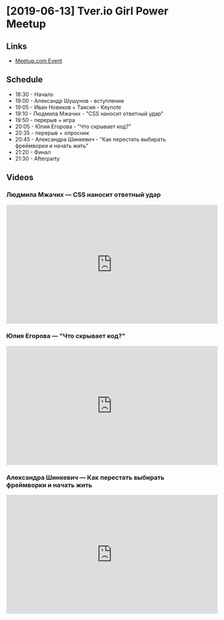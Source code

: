 # [2019-06-13] Tver.io Girl Power Meetup

## Links

* [Meetup.com Event](https://www.meetup.com/tverio/events/261105807/)

## Schedule

* 18:30 - Начало
* 19:00 - Александр Шушунов - вступление
* 19:05 - Иван Новиков + Таисия - Keynote
* 19:10 - Людмила Мжачих - "CSS наносит ответный удар"
* 19:50 - перерыв + игра
* 20:05 - Юлия Егорова - "Что скрывает код?"
* 20:35 - перерыв + опросник
* 20:45 - Александра Шинкевич - "Как перестать выбирать фреймворки и начать жить"
* 21:20 - Финал
* 21:30 - Afterparty

## Videos

### Людмила Мжачих — CSS наносит ответный удар

<!-- markdownlint-disable -->
<iframe width="560" height="315" src="https://www.youtube.com/embed/Hv-4n5oMq8M" frameborder="0" allow="accelerometer; autoplay; encrypted-media; gyroscope; picture-in-picture" allowfullscreen></iframe>
<!-- markdownlint-enable -->

### Юлия Егорова — "Что скрывает код?"

<!-- markdownlint-disable -->
<iframe width="560" height="315" src="https://www.youtube.com/embed/R2XJ4NcLAG4" frameborder="0" allow="accelerometer; autoplay; encrypted-media; gyroscope; picture-in-picture" allowfullscreen></iframe>
<!-- markdownlint-enable -->

### Александра Шинкевич — Как перестать выбирать фреймворки и начать жить

<!-- markdownlint-disable -->
<iframe width="560" height="315" src="https://www.youtube.com/embed/P9WGj-R6ljY" frameborder="0" allow="accelerometer; autoplay; encrypted-media; gyroscope; picture-in-picture" allowfullscreen></iframe>
<!-- markdownlint-enable -->

